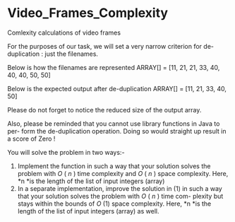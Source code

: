 # Video_Frames_Complexity

Comlexity calculations of video frames


For the purposes of our task, we will set a very narrow criterion for de-duplication : just the filenames.

Below is how the filenames are represented ARRAY[] = [11, 21, 21, 33, 40, 40, 40, 50, 50]

Below is the expected output after de-duplication ARRAY[] = [11, 21, 33, 40, 50]

Please do not forget to notice the reduced size of the output array.

Also, please be reminded that you cannot use library functions in Java to per- form the de-duplication operation. Doing so would straight up result in a score of Zero !

You will solve the problem in two ways:-

1. Implement the function in such a way that your solution solves the problem with  *O* ( *n* ) time complexity and  *O* ( *n* ) space complexity. Here, *n *is the length of the list of input integers (array)
2.  In a separate implementation, improve the solution in (1) in such a way that your solution solves the problem with  *O* ( *n* ) time com- plexity but stays within the bounds of  *O* (1) space complexity. Here, *n *is the length of the list of input integers (array) as well.
